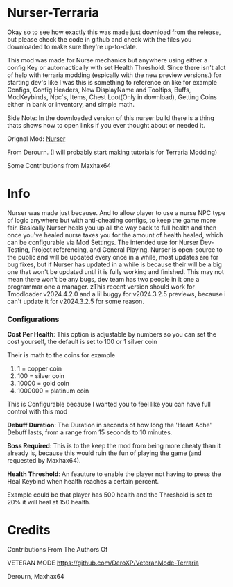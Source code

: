 # Nurser-Terraria
Okay so to see how exactly this was made just download from the release, but please check the code in github and check with the files you downloaded to make sure they're up-to-date.

This mod was made for Nurse mechanics but anywhere using either a config Key or automactically with set Health Threshold.
Since there isn't alot of help with terraria modding (espically with the new preview versions.) for starting dev's like I was this is something to reference on like for example Configs, Config Headers, New DisplayName and Tooltips, Buffs, ModKeybinds, Npc's, Items, Chest Loot(Only in download), Getting Coins either in bank or inventory, and simple math.

Side Note: In the downloaded version of this nurser build there is a thing thats shows how to open links if you ever thought about or needed it.

Orignal Mod: [Nurser](https://steamcommunity.com/sharedfiles/filedetails/?id=3234638824)

From Derourn. (I will probably start making tutorials for Terraria Modding)

Some Contributions from Maxhax64

# Info
Nurser was made just because.
And to allow player to use a nurse NPC type of logic anywhere but with anti-cheating configs, to keep the game more fair. Basically Nurser heals you up all the way back to full health and then
once you've healed nurse taxes you for the amount of health healed, which can be configurable via Mod Settings. The intended use for Nurser Dev-Testing, Project referencing, and General Playing.
Nurser is open-source to the public and will be updated every once in a while, most updates are for bug fixes, but if Nurser has updated in a while is because their will be a big one that won't be updated until it is fully working and finished. This may not mean there won't be any bugs, dev team has two people in it one a programmar one a manager. zThis recent version should work for Tmodloader v2024.4.2.0 and a lil buggy for v2024.3.2.5 previews, because i can't update it for v2024.3.2.5 for some reason.

### Configurations

**Cost Per Health**: This option is adjustable by numbers so you can set the cost yourself, the default is set to 100 or 1 silver coin

Their is math to the coins for example
1. 1 = copper coin
2. 100 = silver coin
3. 10000 = gold coin
4. 1000000 = platinum coin

This is Configurable because I wanted you to feel like you can have full control with this mod

**Debuff Duration**: The Duration in seconds of how long the 'Heart Ache' Debuff lasts, from a range from 15 seconds to 10 minutes.

**Boss Required**: This is to the keep the mod from being more cheaty than it already is, because this would ruin the fun of playing the game (and requested by Maxhax64).

**Health Threshold**: An feauture to enable the player not having to press the Heal Keybind when health reaches a certain percent.

Example could be that player has 500 health and the Threshold is set to 20% it will heal at 150 health.
# Credits
Contributions From The Authors Of

VETERAN MODE https://github.com/DeroXP/VeteranMode-Terraria

Derourn, Maxhax64

